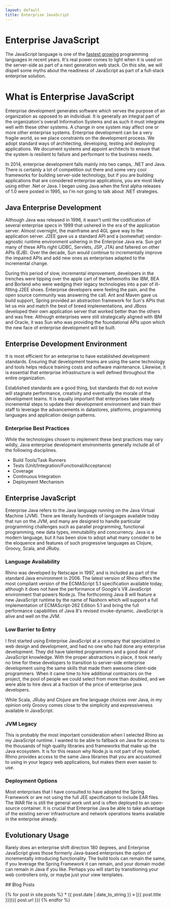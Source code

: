 ```yaml
---
layout: default
title: Enterprise JavaScript
---
```

<div class="jumbotron">

# Enterprise JavaScript
      
The JavaScript language is one of the [fastest growing](http://adambard.com/blog/top-github-languages-for-2013-so-far/) programming languages in recent years. It's real power comes to light when it is used on the server-side as part of a next generation web stack. On this site, we will dispell some myths about the readiness of JavaScript as part of a full-stack enterprise solution. 

<div class="row">  
<div class="col-md-8">

# What is Enterprise JavaScript

Enterprise development generates software which serves the purpose of an organization as opposed to an individual. It is generally an integral part of the organization's overall Information Systems and as such it must integrate well with these other systems. A change in one system may affect one or more other enterprise systems. Enterprise development can be a very fragile world, so we place constraints on the development process. We adopt standard ways of architecting, developing, testing and deploying applications. We document systems and appoint architects to ensure that the system is resilient to failure and performant to the business needs.

In 2014, enterprise development falls mainly into two camps, .NET and Java. There is certainly a lot of competition out there and some very cool frameworks for building server-side technology, but if you are building applications that are considered enterprise applications, you are most likely using either .Net or Java. I began using Java when the first alpha releases of 1.0 were posted in 1995, so I'm not going to talk about .NET strategies.

## Java Enterprise Development

Although Java was released in 1996, it wasn't until the codification of several enterprise specs in 1999 that ushered in the era of the application server. Almost overnight, the mainframe and 4GL gave way to the application server. J2EE gave us a standard API and a (somewhat) vendor-agnostic runtime environment ushering in the Enterprise Java era. Sun got many of these APIs right (JDBC, Servlets, JSP, JTA) and faltered on other APIs (EJB). Over the decade, Sun would continue to incrementally improve the impaired APIs and add new ones as enterprises adapted to the incremental change.

During this period of slow, incremental improvement, developers in the trenches were tipping over the apple cart of the behemoths like IBM, BEA and Borland who were wedging their legacy technologies into a pair of ill-fitting J2EE shoes. Enterprise developers were feeling the pain, and the open source community was answering the call. Ant and Maven gave us build support, Spring provided an abstraction framework for Sun's APIs that let us mix and match the best of breed implementations, and JBoss developed their own application server that worked better than the others and was free. Although enterprises were still strategically aligned with IBM and Oracle, it was Sun who was providing the foundational APIs upon which the new face of enterprise development will be built.

## Enterprise Development Environment

It is most efficient for an enterprise to have established development standards. Ensuring that development teams are using the same technology and tools helps reduce training costs and software maintenance. Likewise, it is essential that enterprise infrastructure is well defined throughout the entire organization.

Established standards are a good thing, but standards that do not evolve will stagnate performance, creativity and eventually the morale of the development teams. It is equally important that enterprises take steady incremental steps to update their development environment and train their staff to leverage the advancements in datastores, platforms, programming languages and application design patterns.

### Enterprise Best Practices

While the technologies chosen to implement these best practices may vary wildly, Java enterprise development environments generally include all of the following disciplines.

* Build Tools/Task Runners
* Tests (Unit/Integration/Functional/Acceptance)
* Coverage
* Continuous Integration
* Deployment Mechanism

## Enterprise JavaScript

Enterprise Java refers to the Java language running on the Java Virtual Machine (JVM). There are literally hundreds of languages available today that run on the JVM, and many are designed to handle particular programming challenges such as parallel programming, functional programming, new data types, immutability and concurrency. Java is a modern language, but it has been slow to adopt what many consider to be the eloquence and features of such progressive languages as Clojure, Groovy, Scala, and JRuby.

### Language Availability

Rhino was developed by Netscape in 1997, and is included as part of the standard Java environment in 2006. The latest version of Rhino offers the most compliant version of the ECMAScript 5.1 specification available today, although it does not have the performance of Google's V8 JavaScript environment that powers Node.js. The forthcoming Java 8 will feature a new JavaScript runtime by the name of Nashorn which will support a full implementation of ECMAScript-262 Edition 5.1 and bring the full performance capabilities of Java 8's revised invoke-dynamic. JavaScript is alive and well on the JVM.

### Low Barrier to Entry

I first started using Enterprise JavaScript at a company that specialized in web design and development, and had no one who had done any enterprise development. They did have talented programmers and a good deal of JavaScript knowledge. With the proper abstractions in place, it took nearly no time for these developers to transition to server-side enterprise development using the same skills that made them awesome client-side programmers. When it came time to hire additional contractors on the project, the pool of people we could select from more than doubled, and we were able to hire devs at a fraction of the price of enterprise java developers.

While Scala, JRuby and Clojure are fine language choices over Java, in my opinion only Groovy comes close to the simplicity and expressiveness available in JavaScript.

### JVM Legacy

This is probably the most important consideration when I selected Rhino as my JavaScript runtime. I wanted to be able to fallback on Java for access to the thousands of high quality libraries and frameworks that make up the Java ecosystem. It is for this reason why Node.js is not part of my toolset. Rhino provides access to the same Java libraries that you are accustomed to using in your legacy web applications, but makes them even easier to use.

### Deployment Options

Most enterprises that I have consulted to have adopted the Spring Framework or are not using the full JEE specification to include EAR files. The WAR file is still the general work unit and is often deployed to an open-source container. It is crucial that Enterprise Java be able to take advantage of the existing server infrastructure and network operations teams available in the enterprise already.

## Evolutionary Usage

Rarely does an enterprise shift direction 180 degrees, and Enterprise JavaScript gives those formerly Java-based enterprises the option of incrementally introducing functionality. The build tools can remain the same, if you leverage the Spring Framework it can remain, and your domain model can remain in Java if you like. Perhaps you will start by transitioning your web controllers only, or maybe just your view templates.


</div>  

<div class="col-md-4">
  ## Blog Posts
  
  {% for post in site.posts %}
    * {{ post.date | date_to_string }} &raquo; [{{ post.title }}]({{ post.url }})
  {% endfor %}

</div>
  
</div>

